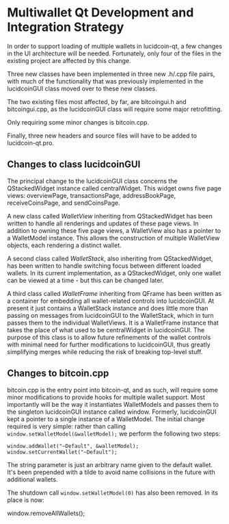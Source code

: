 Multiwallet Qt Development and Integration Strategy
===================================================

In order to support loading of multiple wallets in lucidcoin-qt, a few changes in the UI architecture will be needed.
Fortunately, only four of the files in the existing project are affected by this change.

Three new classes have been implemented in three new .h/.cpp file pairs, with much of the functionality that was previously
implemented in the lucidcoinGUI class moved over to these new classes.

The two existing files most affected, by far, are bitcoingui.h and bitcoingui.cpp, as the lucidcoinGUI class will require
some major retrofitting.

Only requiring some minor changes is bitcoin.cpp.

Finally, three new headers and source files will have to be added to lucidcoin-qt.pro.

Changes to class lucidcoinGUI
---------------------------
The principal change to the lucidcoinGUI class concerns the QStackedWidget instance called centralWidget.
This widget owns five page views: overviewPage, transactionsPage, addressBookPage, receiveCoinsPage, and sendCoinsPage.

A new class called *WalletView* inheriting from QStackedWidget has been written to handle all renderings and updates of
these page views. In addition to owning these five page views, a WalletView also has a pointer to a WalletModel instance.
This allows the construction of multiple WalletView objects, each rendering a distinct wallet.

A second class called *WalletStack*, also inheriting from QStackedWidget, has been written to handle switching focus between
different loaded wallets. In its current implementation, as a QStackedWidget, only one wallet can be viewed at a time -
but this can be changed later.

A third class called *WalletFrame* inheriting from QFrame has been written as a container for embedding all wallet-related
controls into lucidcoinGUI. At present it just contains a WalletStack instance and does little more than passing on messages
from lucidcoinGUI to the WalletStack, which in turn passes them to the individual WalletViews. It is a WalletFrame instance
that takes the place of what used to be centralWidget in lucidcoinGUI. The purpose of this class is to allow future
refinements of the wallet controls with minimal need for further modifications to lucidcoinGUI, thus greatly simplifying
merges while reducing the risk of breaking top-level stuff.

Changes to bitcoin.cpp
----------------------
bitcoin.cpp is the entry point into bitcoin-qt, and as such, will require some minor modifications to provide hooks for
multiple wallet support. Most importantly will be the way it instantiates WalletModels and passes them to the
singleton lucidcoinGUI instance called window. Formerly, lucidcoinGUI kept a pointer to a single instance of a WalletModel.
The initial change required is very simple: rather than calling `window.setWalletModel(&walletModel);` we perform the
following two steps:

	window.addWallet("~Default", &walletModel);
	window.setCurrentWallet("~Default");

The string parameter is just an arbitrary name given to the default wallet. It's been prepended with a tilde to avoid name collisions in the future with additional wallets.

The shutdown call `window.setWalletModel(0)` has also been removed. In its place is now:

window.removeAllWallets();
